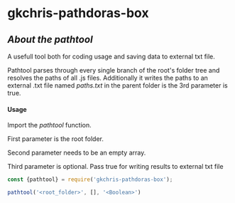 # **gkchris-pathdoras-box**

## ***About the pathtool***
A usefull tool both for coding usage and saving data to external txt file. 

Pathtool parses through every single branch of the root's folder tree and resolves the paths of all .js files. Additionally it writes the paths to an external .txt file named *paths.txt* in the parent folder is the 3rd parameter is true.  


#### Usage
Import the *pathtool* function.

First parameter is the root folder.

Second parameter needs to be an empty array.

Third parameter is optional. Pass true for writing results to external txt file

```Javascript
const {pathtool} = require('gkchris-pathdoras-box');

pathtool('<root_folder>', [], '<Boolean>')
```